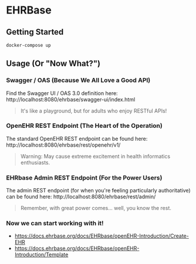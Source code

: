 # EHRBase

## Getting Started

```bash
docker-compose up
```

## Usage (Or "Now What?")

### Swagger / OAS (Because We All Love a Good API)
Find the Swagger UI / OAS 3.0 definition here: http://localhost:8080/ehrbase/swagger-ui/index.html

> It's like a playground, but for adults who enjoy RESTful APIs!

### OpenEHR REST Endpoint (The Heart of the Operation)
The standard OpenEHR REST endpoint can be found here: http://localhost:8080/ehrbase/rest/openehr/v1/

> Warning: May cause extreme excitement in health informatics enthusiasts.

### EHRbase Admin REST Endpoint (For the Power Users)
The admin REST endpoint (for when you're feeling particularly authoritative) can be found here: http://localhost:8080/ehrbase/rest/admin/

> Remember, with great power comes... well, you know the rest.

### Now we can start working with it!
- https://docs.ehrbase.org/docs/EHRbase/openEHR-Introduction/Create-EHR
- https://docs.ehrbase.org/docs/EHRbase/openEHR-Introduction/Template